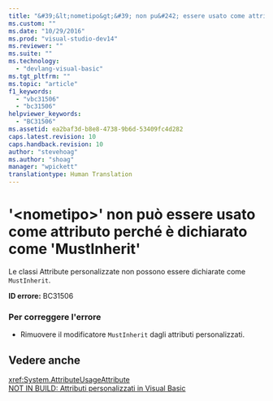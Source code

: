 ```yaml
---
title: "&#39;&lt;nometipo&gt;&#39; non pu&#242; essere usato come attributo perch&#233; &#232; dichiarato come &#39;MustInherit&#39; | Microsoft Docs"
ms.custom: ""
ms.date: "10/29/2016"
ms.prod: "visual-studio-dev14"
ms.reviewer: ""
ms.suite: ""
ms.technology: 
  - "devlang-visual-basic"
ms.tgt_pltfrm: ""
ms.topic: "article"
f1_keywords: 
  - "vbc31506"
  - "bc31506"
helpviewer_keywords: 
  - "BC31506"
ms.assetid: ea2baf3d-b8e8-4738-9b6d-53409fc4d282
caps.latest.revision: 10
caps.handback.revision: 10
author: "stevehoag"
ms.author: "shoag"
manager: "wpickett"
translationtype: Human Translation
---
```

# &#39;&lt;nometipo&gt;&#39; non pu&#242; essere usato come attributo perch&#233; &#232; dichiarato come &#39;MustInherit&#39;
Le classi Attribute personalizzate non possono essere dichiarate come `MustInherit`.  
  
 **ID errore:** BC31506  
  
### Per correggere l'errore  
  
-   Rimuovere il modificatore `MustInherit` dagli attributi personalizzati.  
  
## Vedere anche  
 <xref:System.AttributeUsageAttribute>   
 [NOT IN BUILD: Attributi personalizzati in Visual Basic](http://msdn.microsoft.com/it-it/d72d8a5c-8f64-4614-b15b-cad66845d047)
